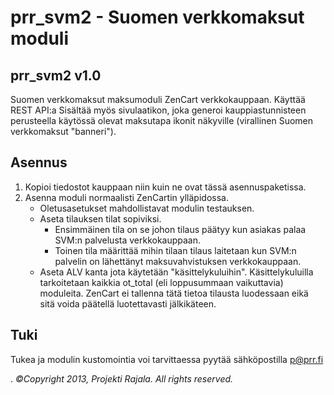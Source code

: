 prr_svm2 - Suomen verkkomaksut moduli
===============

prr_svm2 v1.0
---------------

Suomen verkkomaksut maksumoduli ZenCart verkkokauppaan. Käyttää REST API:a
Sisältää myös sivulaatikon, joka generoi kauppiastunnisteen perusteella käytössä olevat maksutapa ikonit näkyville (virallinen Suomen verkkomaksut "banneri").


Asennus
------------

1. Kopioi tiedostot kauppaan niin kuin ne ovat tässä asennuspaketissa.
2. Asenna moduli normaalisti ZenCartin ylläpidossa.
   - Oletusasetukset mahdollistavat modulin testauksen.
   - Aseta tilauksen tilat sopiviksi.
     * Ensimmäinen tila on se johon tilaus päätyy kun asiakas palaa SVM:n palvelusta verkkokauppaan.
     * Toinen tila määrittää mihin tilaan tilaus laitetaan kun SVM:n palvelin on lähettänyt maksuvahvistuksen verkkokauppaan.
   - Aseta ALV kanta jota käytetään "käsittelykuluihin".
     Käsittelykuluilla tarkoitetaan kaikkia ot_total (eli loppusummaan vaikuttavia) moduleita.
     ZenCart ei tallenna tätä tietoa tilausta luodessaan eikä sitä voida päätellä luotettavasti jälkikäteen.


Tuki
------------
Tukea ja modulin kustomointia voi tarvittaessa pyytää sähköpostilla p@prr.fi

.
*&copy;Copyright 2013, Projekti Rajala. All rights reserved.*
